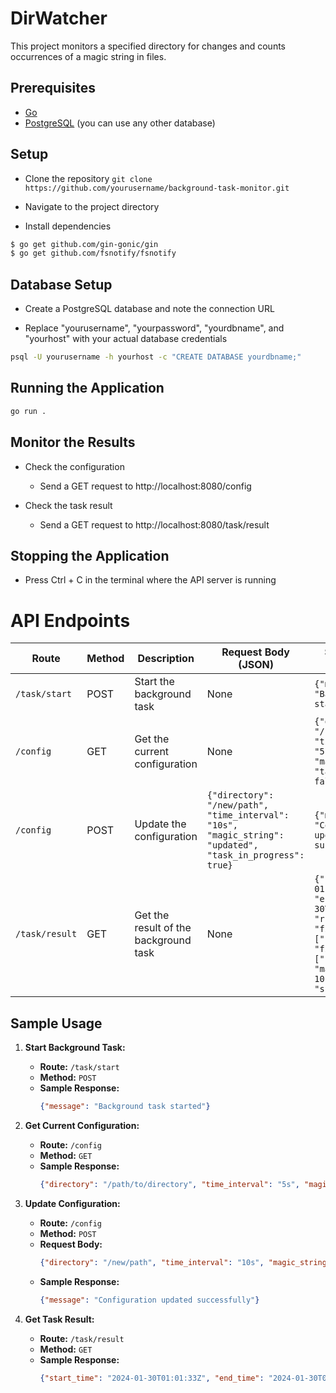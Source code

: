 # DirWatcher

This project monitors a specified directory for changes and counts occurrences of a magic string in files.

## Prerequisites

- [Go](https://golang.org/) 
- [PostgreSQL](https://www.postgresql.org/) (you can use any other database)


## Setup

- Clone the repository `git clone https://github.com/yourusername/background-task-monitor.git`

- Navigate to the project directory

- Install dependencies
```bash
$ go get github.com/gin-gonic/gin
$ go get github.com/fsnotify/fsnotify
```

## Database Setup
- Create a PostgreSQL database and note the connection URL

- Replace "yourusername", "yourpassword", "yourdbname", and "yourhost" with your actual database credentials
```bash 
psql -U yourusername -h yourhost -c "CREATE DATABASE yourdbname;"
```

## Running the Application
```bash 
go run .
```

## Monitor the Results

* Check the configuration
  - Send a GET request to http://localhost:8080/config

* Check the task result
  - Send a GET request to http://localhost:8080/task/result

## Stopping the Application

- Press Ctrl + C in the terminal where the API server is running


# API Endpoints

| Route               | Method | Description                           | Request Body (JSON)                        | Sample Response (JSON)                        |
|---------------------|--------|---------------------------------------|--------------------------------------------|----------------------------------------------|
| `/task/start`       | POST   | Start the background task             | None                                       | `{"message": "Background task started"}`     |
| `/config`           | GET    | Get the current configuration         | None                                       | `{"directory": "/path/to/directory", "time_interval": "5s", "magic_string": "magic", "task_in_progress": false}` |
| `/config`           | POST   | Update the configuration              | `{"directory": "/new/path", "time_interval": "10s", "magic_string": "updated", "task_in_progress": true}` | `{"message": "Configuration updated successfully"}` |
| `/task/result`      | GET    | Get the result of the background task | None                                       | `{"start_time": "2024-01-30T01:01:33Z", "end_time": "2024-01-30T01:01:38Z", "runtime": "5s", "files_added": ["file1.txt"], "files_deleted": ["file2.txt"], "magic_string_cnt": 10, "status": "success"}` |

## Sample Usage

1. **Start Background Task:**

   - **Route:** `/task/start`
   - **Method:** `POST`
   - **Sample Response:**
     ```json
     {"message": "Background task started"}
     ```

2. **Get Current Configuration:**

   - **Route:** `/config`
   - **Method:** `GET`
   - **Sample Response:**
     ```json
     {"directory": "/path/to/directory", "time_interval": "5s", "magic_string": "magic", "task_in_progress": false}
     ```

3. **Update Configuration:**

   - **Route:** `/config`
   - **Method:** `POST`
   - **Request Body:**
     ```json
     {"directory": "/new/path", "time_interval": "10s", "magic_string": "updated", "task_in_progress": true}
     ```
   - **Sample Response:**
     ```json
     {"message": "Configuration updated successfully"}
     ```

4. **Get Task Result:**

   - **Route:** `/task/result`
   - **Method:** `GET`
   - **Sample Response:**
     ```json
     {"start_time": "2024-01-30T01:01:33Z", "end_time": "2024-01-30T01:01:38Z", "runtime": "5s", "files_added": ["file1.txt"], "files_deleted": ["file2.txt"], "magic_string_cnt": 10, "status": "success"}
     ```

